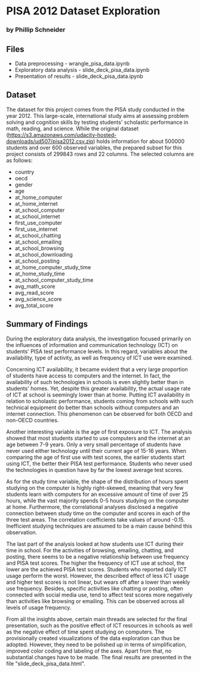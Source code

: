 # PISA 2012 Dataset Exploration
### by Phillip Schneider

## Files
- Data preprocessing - wrangle_pisa_data.ipynb
- Exploratory data analysis - slide_deck_pisa_data.ipynb
- Presentation of results - slide_deck_pisa_data.ipynb


## Dataset

The dataset for this project comes from the PISA study conducted in the year 2012. This large-scale, international study aims at assessing problem solving and cognition skills by testing students' scholastic performance in math, reading, and science. While the original dataset (https://s3.amazonaws.com/udacity-hosted-downloads/ud507/pisa2012.csv.zip) holds information for about 500000 students and over 600 observed variables, the prepared subset for this project consists of 299843 rows and 22 columns. The selected columns are as follows:
- country                           
- oecd                              
- gender                            
- age     
- at_home_computer                  
- at_home_internet               
- at_school_computer         
- at_school_internet     
- first_use_computer                
- first_use_internet              
- at_school_chatting              
- at_school_emailing             
- at_school_browsing               
- at_school_downloading         
- at_school_posting           
- at_home_computer_study_time  
- at_home_study_time             
- at_school_computer_study_time    
- avg_math_score                   
- avg_read_score                  
- avg_science_score              
- avg_total_score                


## Summary of Findings

During the exploratory data analysis, the investigation focused primarily on the influences of information and communication technology (ICT) on students' PISA test performance levels. In this regard, variables about the availability, type of activity, as well as frequency of ICT use were examined.

Concerning ICT availability, it became evident that a very large proportion of students have access to computers and the internet. In fact, the availability of such technologies in schools is even slightly better than in students' homes. Yet, despite this greater availability, the actual usage rate of ICT at school is seemingly lower than at home. Putting ICT availability in relation to scholastic performance, students coming from schools with such technical equipment do better than schools without computers and an internet connection. This phenomenon can be observed for both OECD and non-OECD countries.

Another interesting variable is the age of first exposure to ICT. The analysis showed that most students started to use computers and the internet at an age between 7-9 years. Only a very small percentage of students have never used either technology until their current age of 15-16 years. When comparing the age of first use with test scores, the earlier students start using ICT, the better their PISA test performance. Students who never used the technologies in question have by far the lowest average test scores.

As for the study time variable, the shape of the distribution of hours spent studying on the computer is highly right-skewed, meaning that very few students learn with computers for an excessive amount of time of over 25 hours, while the vast majority spends 0-5 hours studying on the computer at home. Furthermore, the correlational analyses disclosed a negative connection between study time on the computer and scores in each of the three test areas. The correlation coefficients take values of around -0.15. Inefficient studying techniques are assumed to be a main cause behind this observation.

The last part of the analysis looked at how students use ICT during their time in school. For the activities of browsing, emailing, chatting, and posting, there seems to be a negative relationship between use frequency and PISA test scores. The higher the frequency of ICT use at school, the lower are the achieved PISA test scores. Students who reported daily ICT usage perform the worst. However, the described effect of less ICT usage and higher test scores is not linear, but wears off after a lower than weekly use frequency. Besides, specific activities like chatting or posting, often connected with social media use, tend to affect test scores more negatively than activities like browsing or emailing. This can be observed across all levels of usage frequency. 

From all the insights above, certain main threads are selected for the final presentation, such as the positive effect of ICT resources in schools as well as the negative effect of time spent studying on computers. The provisionally created visualizations of the data exploration can thus be adopted. However, they need to be polished up in terms of simplification, improved color coding and labeling of the axes. Apart from that, no substantial changes have to be made. The final results are presented in the file "slide_deck_pisa_data.html".
